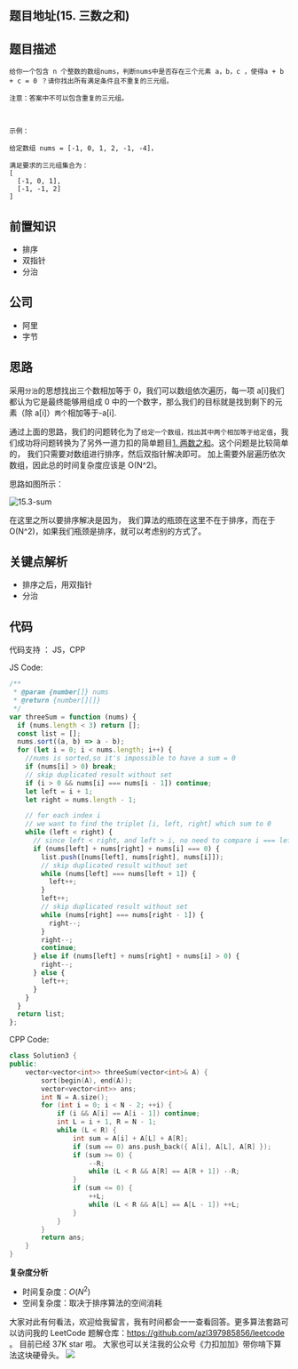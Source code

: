 ## 题目地址(15. 三数之和)

## 题目描述

```
给你一个包含 n 个整数的数组nums，判断nums中是否存在三个元素 a，b，c ，使得a + b + c = 0 ？请你找出所有满足条件且不重复的三元组。

注意：答案中不可以包含重复的三元组。



示例：

给定数组 nums = [-1, 0, 1, 2, -1, -4]，

满足要求的三元组集合为：
[
  [-1, 0, 1],
  [-1, -1, 2]
]

```

## 前置知识

- 排序
- 双指针
- 分治

## 公司

- 阿里
- 字节

## 思路

采用`分治`的思想找出三个数相加等于 0，我们可以数组依次遍历，每一项 a[i]我们都认为它是最终能够用组成 0 中的一个数字，那么我们的目标就是找到剩下的元素（除 a[i]）`两个`相加等于-a[i].

通过上面的思路，我们的问题转化为了`给定一个数组，找出其中两个相加等于给定值`，我们成功将问题转换为了另外一道力扣的简单题目[1. 两数之和](./1.two-sum.md)。这个问题是比较简单的， 我们只需要对数组进行排序，然后双指针解决即可。 加上需要外层遍历依次数组，因此总的时间复杂度应该是 O(N^2)。

思路如图所示：

![15.3-sum](https://tva1.sinaimg.cn/large/007S8ZIlly1ghltyijyb3j30l00e2q3p.jpg)

在这里之所以要排序解决是因为， 我们算法的瓶颈在这里不在于排序，而在于 O(N^2)，如果我们瓶颈是排序，就可以考虑别的方式了。

## 关键点解析

- 排序之后，用双指针
- 分治

## 代码

代码支持 ： JS，CPP

JS Code:

```js
/**
 * @param {number[]} nums
 * @return {number[][]}
 */
var threeSum = function (nums) {
  if (nums.length < 3) return [];
  const list = [];
  nums.sort((a, b) => a - b);
  for (let i = 0; i < nums.length; i++) {
    //nums is sorted,so it's impossible to have a sum = 0
    if (nums[i] > 0) break;
    // skip duplicated result without set
    if (i > 0 && nums[i] === nums[i - 1]) continue;
    let left = i + 1;
    let right = nums.length - 1;

    // for each index i
    // we want to find the triplet [i, left, right] which sum to 0
    while (left < right) {
      // since left < right, and left > i, no need to compare i === left and i === right.
      if (nums[left] + nums[right] + nums[i] === 0) {
        list.push([nums[left], nums[right], nums[i]]);
        // skip duplicated result without set
        while (nums[left] === nums[left + 1]) {
          left++;
        }
        left++;
        // skip duplicated result without set
        while (nums[right] === nums[right - 1]) {
          right--;
        }
        right--;
        continue;
      } else if (nums[left] + nums[right] + nums[i] > 0) {
        right--;
      } else {
        left++;
      }
    }
  }
  return list;
};
```

CPP Code:

```cpp
class Solution3 {
public:
    vector<vector<int>> threeSum(vector<int>& A) {
        sort(begin(A), end(A));
        vector<vector<int>> ans;
        int N = A.size();
        for (int i = 0; i < N - 2; ++i) {
            if (i && A[i] == A[i - 1]) continue;
            int L = i + 1, R = N - 1;
            while (L < R) {
                int sum = A[i] + A[L] + A[R];
                if (sum == 0) ans.push_back({ A[i], A[L], A[R] });
                if (sum >= 0) {
                    --R;
                    while (L < R && A[R] == A[R + 1]) --R;
                }
                if (sum <= 0) {
                    ++L;
                    while (L < R && A[L] == A[L - 1]) ++L;
                }
            }
        }
        return ans;
    }
}
```

**复杂度分析**

- 时间复杂度：$O(N^2)$
- 空间复杂度：取决于排序算法的空间消耗

大家对此有何看法，欢迎给我留言，我有时间都会一一查看回答。更多算法套路可以访问我的 LeetCode 题解仓库：https://github.com/azl397985856/leetcode 。 目前已经 37K star 啦。
大家也可以关注我的公众号《力扣加加》带你啃下算法这块硬骨头。
![](https://tva1.sinaimg.cn/large/007S8ZIlly1gfcuzagjalj30p00dwabs.jpg)
